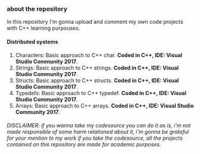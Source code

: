 ### about the repository
In this repository I'm gonna upload and comment my own code projects with C++ learning purpouses.

#### Distributed systems
  1. Characters: Basic approach to C++ char. **Coded in C++, IDE: Visual Studio Community 2017**.
  2. Strings: Basic approach to C++ strings. **Coded in C++, IDE: Visual Studio Community 2017**.
  3. Structs: Basic approach to C++ structs. **Coded in C++, IDE: Visual Studio Community 2017**.
  4. Typedefs: Basic approach to C++ typedef. **Coded in C++, IDE: Visual Studio Community 2017**.
  5. Arrays: Basic approach to C++ arrays. **Coded in C++, IDE: Visual Studio Community 2017**.

###### DISCLAIMER: if you wanna take my codesource you can do it as is, i'm not made responsible of some harm relationed about it, i'm gonna be grateful for your mention to my work if you take the codesource, all the projects contained on this repository are made for academic purposes.